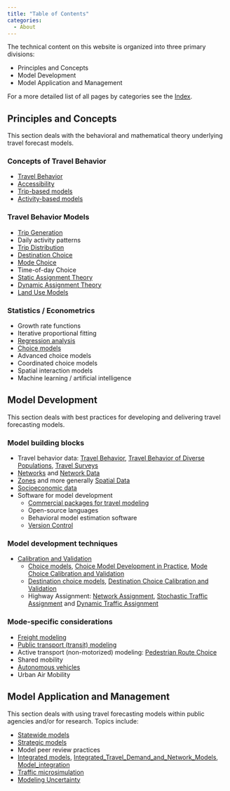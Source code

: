 ```yaml
---
title: "Table of Contents"
categories:
  - About
---
```


The technical content on this website is organized into three primary divisions:
  - Principles and Concepts
  - Model Development
  - Model Application and Management

For a more detailed list of all pages by categories see the [Index](.).


## Principles and Concepts
This section deals with the behavioral and mathematical theory underlying travel
forecast models.

### Concepts of Travel Behavior
* [Travel Behavior](Travel_behavior)
* [Accessibility](Accessibility)
* [Trip-based models](Trip_based_models)
* [Activity-based models](Activity_based_models)

### Travel Behavior Models
* [Trip Generation](Trip_Generation)
* Daily activity patterns
* [Trip Distribution](Trip_distribution)
* [Destination Choice](Destination_Choice_Models)
* [Mode Choice](Mode_choice)
* Time-of-day Choice
* [Static Assignment Theory](Network_assignment)
* [Dynamic Assignment Theory](Dynamic_Traffic_Assignment)
* [Land Use Models](Land_use_transport_modeling)

### Statistics / Econometrics
* Growth rate functions
* Iterative proportional fitting
* [Regression analysis](Regression_Analysis)
* [Choice models](Choice_Models)
* Advanced choice models
* Coordinated choice models
* Spatial interaction models
* Machine learning / artificial intelligence

## Model Development
This section deals with best practices for developing and delivering travel forecasting models.

### Model building blocks
* Travel behavior data: [Travel Behavior](Travel_behavior), [Travel Behavior of Diverse Populations](Travel_Behavior_of_Diverse_Populations), [Travel Surveys](Travel_surveys)
* [Networks](Transportation_networks) and [Network Data](Spatial_Data.html#network-data)
* [Zones](Traffic_Analysis_Zone) and more generally [Spatial Data](Spatial_data)
* [Socioeconomic data](Spatial_Data.html#land-use-demographic-socio-economic-data)
* Software for model development
  - [Commercial packages for travel modeling](Software)
  - Open-source languages
  - Behavioral model estimation software
  - [Version Control](Version_Control)

### Model development techniques
* [Calibration and Validation](Model_calibration_and_validation)
  - [Choice models](Choice_models), [Choice Model Development in Practice](Choice_Model_Development_in_Practice), [Mode Choice Calibration and Validation](Mode_choice.html#calibration-validation)
  - [Destination choice models](Destination_Choice_Models), [Destination Choice Calibration and Validation](Destination_Choice_Calibration_and_Validation)
  - Highway Assignment: [Network Assignment](Network_assignment), [Stochastic Traffic Assignment](Stochastic_Traffic_Assignment) and [Dynamic Traffic Assignment](Dynamic_Traffic_Assignment)

### Mode-specific considerations
* [Freight modeling](Freight_modeling)
* [Public transport (transit) modeling](Public_transport_transit_modeling)
* Active transport (non-motorized) modeling: [Pedestrian Route Choice](Pedestrian_Route_Choice)
* Shared mobility
* [Autonomous vehicles](Autonomous_vehicles)
* Urban Air Mobility

## Model Application and Management
This section deals with using travel forecasting models within public agencies and/or for research. Topics include:
* [Statewide models](Statewide_models)
* [Strategic models](Strategic_Models)
* Model peer review practices
* [Integrated models](Travel_Demand_and_Network_Model_Integration_Schemas), [Integrated_Travel_Demand_and_Network_Models](Integrated_Travel_Demand_and_Network_Models), [Model_integration](Model_integration)
* [Traffic microsimulation](Traffic_simulation_models)
* [Modeling Uncertainty](Modeling_Uncertainty)
